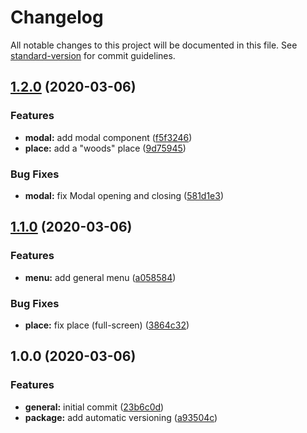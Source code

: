 # Changelog

All notable changes to this project will be documented in this file. See [standard-version](https://github.com/conventional-changelog/standard-version) for commit guidelines.

## [1.2.0](https://github.com/didierdemoniere/pokeboule/compare/v1.1.0...v1.2.0) (2020-03-06)


### Features

* **modal:** add modal component ([f5f3246](https://github.com/didierdemoniere/pokeboule/commit/f5f3246ca65d44bb5aacce6881a452a2d40ccfc9))
* **place:** add a "woods" place ([9d75945](https://github.com/didierdemoniere/pokeboule/commit/9d759456807d985e9f3cdd60f5149f14a5646e04))


### Bug Fixes

* **modal:** fix Modal opening and closing ([581d1e3](https://github.com/didierdemoniere/pokeboule/commit/581d1e3806e3f901b03f6b619b9e0f9ca4701bcc))

## [1.1.0](https://github.com/didierdemoniere/pokeboule/compare/v1.0.0...v1.1.0) (2020-03-06)


### Features

* **menu:** add general menu ([a058584](https://github.com/didierdemoniere/pokeboule/commit/a058584b84217b74e4438614f9e14eae423a3edf))


### Bug Fixes

* **place:** fix place (full-screen) ([3864c32](https://github.com/didierdemoniere/pokeboule/commit/3864c32a0d1720849539b5ba07cdbb46d713c983))

## 1.0.0 (2020-03-06)


### Features

* **general:** initial commit ([23b6c0d](https://github.com/didierdemoniere/pokeboule/commit/23b6c0dc8aababa999700a6e559f34cab59a3118))
* **package:** add automatic versioning ([a93504c](https://github.com/didierdemoniere/pokeboule/commit/a93504cc5f3ca6f8e5f593704444e5e8342f6256))
